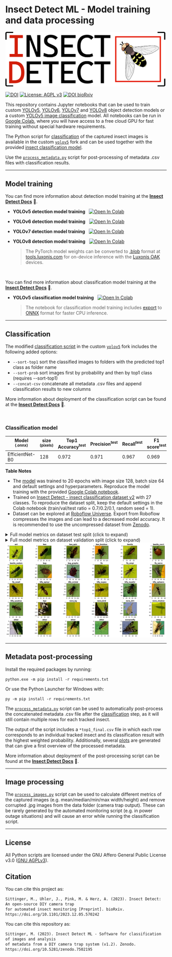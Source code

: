 # Insect Detect ML - Model training and data processing

<img src="https://raw.githubusercontent.com/maxsitt/insect-detect-docs/main/docs/assets/logo.png" width="500">

[![DOI](https://zenodo.org/badge/580963598.svg)](https://zenodo.org/badge/latestdoi/580963598)
[![License: AGPL v3](https://img.shields.io/badge/License-AGPL_v3-blue.svg)](https://choosealicense.com/licenses/agpl-3.0/)
[![DOI bioRxiv](https://img.shields.io/badge/bioRxiv-10.1101%2F2023.12.05.570242-B31B1B)](https://doi.org/10.1101/2023.12.05.570242)

This repository contains Jupyter notebooks that can be used to train custom
[YOLOv5](https://github.com/ultralytics/yolov5), [YOLOv6](https://github.com/meituan/YOLOv6),
[YOLOv7](https://github.com/WongKinYiu/yolov7) and [YOLOv8](https://github.com/ultralytics/ultralytics)
object detection models or a custom [YOLOv5 image classification](https://github.com/ultralytics/yolov5#classification)
model. All notebooks can be run in [Google Colab](https://colab.research.google.com/),
where you will have access to a free cloud GPU for fast training without special hardware requirements.

The Python script for [classification](https://github.com/maxsitt/yolov5/blob/master/classify/predict.py)
of the captured insect images is available in the custom [`yolov5`](https://github.com/maxsitt/yolov5)
fork and can be used together with the provided
[insect classification model](https://github.com/maxsitt/insect-detect-ml/tree/main/models).

Use the [`process_metadata.py`](https://github.com/maxsitt/insect-detect-ml/blob/main/process_metadata.py)
script for post-processing of metadata .csv files with classification results.

---

## Model training

You can find more information about detection model training
at the [**Insect Detect Docs**](https://maxsitt.github.io/insect-detect-docs/modeltraining/train_detection/) 📑.

- **YOLOv5 detection model training** &nbsp;
  [![Open In Colab](https://colab.research.google.com/assets/colab-badge.svg)](https://colab.research.google.com/github/maxsitt/insect-detect-ml/blob/main/notebooks/YOLOv5_detection_training.ipynb)
- **YOLOv6 detection model training** &nbsp;
  [![Open In Colab](https://colab.research.google.com/assets/colab-badge.svg)](https://colab.research.google.com/github/maxsitt/insect-detect-ml/blob/main/notebooks/YOLOv6_detection_training.ipynb)
- **YOLOv7 detection model training** &nbsp;
  [![Open In Colab](https://colab.research.google.com/assets/colab-badge.svg)](https://colab.research.google.com/github/maxsitt/insect-detect-ml/blob/main/notebooks/YOLOv7_detection_training.ipynb)
- **YOLOv8 detection model training** &nbsp;
  [![Open In Colab](https://colab.research.google.com/assets/colab-badge.svg)](https://colab.research.google.com/github/maxsitt/insect-detect-ml/blob/main/notebooks/YOLOv8_detection_training.ipynb)

  > The PyTorch model weights can be converted to [.blob](https://docs.luxonis.com/en/latest/pages/model_conversion/)
    format at [tools.luxonis.com](https://tools.luxonis.com/) for on-device inference
    with the [Luxonis OAK](https://docs.luxonis.com/projects/hardware/en/latest/) devices.

&nbsp;

You can find more information about classification model training
at the [**Insect Detect Docs**](https://maxsitt.github.io/insect-detect-docs/modeltraining/train_classification/) 📑.

- **YOLOv5 classification model training** &nbsp;
  [![Open In Colab](https://colab.research.google.com/assets/colab-badge.svg)](https://colab.research.google.com/github/maxsitt/insect-detect-ml/blob/main/notebooks/YOLOv5_classification_training.ipynb)

  > The notebook for classification model training includes [export](https://github.com/ultralytics/yolov5/issues/251)
    to [ONNX](https://onnx.ai/) format for faster CPU inference.

---

## Classification

The modified [classification script](https://github.com/maxsitt/yolov5/blob/master/classify/predict.py)
in the custom [`yolov5`](https://github.com/maxsitt/yolov5) fork includes the following added options:

- `--sort-top1` sort the classified images to folders with the predicted top1 class as folder name
- `--sort-prob` sort images first by probability and then by top1 class (requires --sort-top1)
- `--concat-csv` concatenate all metadata .csv files and append classification results to new columns

More information about deployment of the classification script can be found at the
[**Insect Detect Docs**](https://maxsitt.github.io/insect-detect-docs/deployment/classification/) 📑.

&nbsp;

### Classification model

| Model<br><sup>(.onnx) | size<br><sup>(pixels) | Top1 Accuracy<sup>test<br> | Precision<sup>test<br> | Recall<sup>test<br> | F1 score<sup>test<br> |
| --------------------- | --------------------- | -------------------------- | ---------------------- | ------------------- | --------------------- |
| EfficientNet-B0       | 128                   | 0.972                      | 0.971                  | 0.967               | 0.969                 |

**Table Notes**

- The [model](https://github.com/maxsitt/insect-detect-ml/tree/main/models) was trained to 20 epochs with image
  size 128, batch size 64 and default settings and hyperparameters. Reproduce the model training with the provided
  [Google Colab notebook](https://colab.research.google.com/github/maxsitt/insect-detect-ml/blob/main/notebooks/YOLOv5_classification_training.ipynb).
- Trained on [Insect Detect - insect classification dataset v2](https://doi.org/10.5281/zenodo.8325383)
  with 27 classes. To reproduce the dataset split, keep the default settings in the Colab notebook
  (train/val/test ratio = 0.7/0.2/0.1, random seed = 1).
- Dataset can be explored at [Roboflow Universe](https://universe.roboflow.com/maximilian-sittinger/insect_detect_classification_v2).
  Export from Roboflow compresses the images and can lead to a decreased model accuracy.
  It is recommended to use the uncompressed dataset from [Zenodo](https://doi.org/10.5281/zenodo.8325383).

<details>
  <summary>Full model metrics on dataset test split (click to expand)</summary>

| Class        | Images | Top1 Accuracy<sup>test<br> | Precision<sup>test<br> | Recall<sup>test<br> | F1 score<sup>test<br> |
| ------------ | ------ | -------------------------- | ---------------------- | ------------------- | --------------------- |
| all          | 2125   | 0.972                      | 0.971                  | 0.967               | 0.969                 |
| ant          | 111    | 1.0                        | 0.991                  | 1.0                 | 0.996                 |
| bee          | 107    | 0.963                      | 0.972                  | 0.963               | 0.967                 |
| bee_apis     | 31     | 1.0                        | 0.969                  | 1.0                 | 0.984                 |
| bee_bombus   | 127    | 1.0                        | 0.992                  | 1.0                 | 0.996                 |
| beetle       | 52     | 0.885                      | 0.92                   | 0.885               | 0.902                 |
| beetle_cocci | 78     | 0.987                      | 1.0                    | 0.987               | 0.994                 |
| beetle_oedem | 21     | 0.905                      | 0.905                  | 0.905               | 0.905                 |
| bug          | 39     | 0.846                      | 1.0                    | 0.846               | 0.917                 |
| bug_grapho   | 19     | 1.0                        | 1.0                    | 1.0                 | 1.0                   |
| fly          | 173    | 0.971                      | 0.944                  | 0.971               | 0.957                 |
| fly_empi     | 19     | 1.0                        | 1.0                    | 1.0                 | 1.0                   |
| fly_sarco    | 33     | 0.909                      | 0.938                  | 0.909               | 0.923                 |
| fly_small    | 167    | 0.958                      | 0.952                  | 0.958               | 0.955                 |
| hfly_episyr  | 253    | 0.996                      | 0.996                  | 0.996               | 0.996                 |
| hfly_eristal | 197    | 0.99                       | 0.995                  | 0.99                | 0.992                 |
| hfly_eupeo   | 137    | 0.985                      | 0.993                  | 0.985               | 0.989                 |
| hfly_myathr  | 60     | 1.0                        | 1.0                    | 1.0                 | 1.0                   |
| hfly_sphaero | 39     | 0.974                      | 1.0                    | 0.974               | 0.987                 |
| hfly_syrphus | 50     | 0.98                       | 1.0                    | 0.98                | 0.99                  |
| lepi         | 24     | 1.0                        | 0.96                   | 1.0                 | 0.98                  |
| none_bg      | 86     | 0.988                      | 0.966                  | 0.988               | 0.977                 |
| none_bird    | 8      | 1.0                        | 1.0                    | 1.0                 | 1.0                   |
| none_dirt    | 85     | 0.976                      | 0.902                  | 0.976               | 0.938                 |
| none_shadow  | 66     | 0.924                      | 0.953                  | 0.924               | 0.938                 |
| other        | 79     | 0.861                      | 0.883                  | 0.861               | 0.872                 |
| scorpionfly  | 12     | 1.0                        | 1.0                    | 1.0                 | 1.0                   |
| wasp         | 52     | 1.0                        | 1.0                    | 1.0                 | 1.0                   |

<img src="https://raw.githubusercontent.com/maxsitt/insect-detect-docs/main/docs/assets/images/efficientnet-b0_confusion_matrix_test.png" width="800">

</details>

<details>
  <summary>Full model metrics on dataset validation split (click to expand)</summary>

| Class        | Images | Top1 Accuracy<sup>val<br> | Precision<sup>val<br> | Recall<sup>val<br> | F1 score<sup>val<br> |
| ------------ | ------ | ------------------------- | --------------------- | ------------------ | -------------------- |
| all          | 4189   | 0.98                      | 0.979                 | 0.974              | 0.976                |
| ant          | 219    | 0.995                     | 0.995                 | 0.995              | 0.995                |
| bee          | 212    | 0.967                     | 0.958                 | 0.967              | 0.962                |
| bee_apis     | 58     | 1.0                       | 0.967                 | 1.0                | 0.983                |
| bee_bombus   | 252    | 1.0                       | 0.996                 | 1.0                | 0.998                |
| beetle       | 104    | 0.933                     | 0.942                 | 0.933              | 0.937                |
| beetle_cocci | 155    | 1.0                       | 1.0                   | 1.0                | 1.0                  |
| beetle_oedem | 39     | 0.897                     | 0.972                 | 0.897              | 0.933                |
| bug          | 78     | 0.949                     | 0.961                 | 0.949              | 0.955                |
| bug_grapho   | 37     | 1.0                       | 1.0                   | 1.0                | 1.0                  |
| fly          | 343    | 0.983                     | 0.939                 | 0.983              | 0.96                 |
| fly_empi     | 35     | 1.0                       | 0.972                 | 1.0                | 0.986                |
| fly_sarco    | 63     | 0.841                     | 0.964                 | 0.841              | 0.898                |
| fly_small    | 332    | 0.97                      | 0.982                 | 0.97               | 0.976                |
| hfly_episyr  | 503    | 0.996                     | 0.996                 | 0.996              | 0.996                |
| hfly_eristal | 390    | 1.0                       | 1.0                   | 1.0                | 1.0                  |
| hfly_eupeo   | 271    | 0.989                     | 0.993                 | 0.989              | 0.991                |
| hfly_myathr  | 118    | 0.992                     | 1.0                   | 0.992              | 0.996                |
| hfly_sphaero | 74     | 1.0                       | 0.987                 | 1.0                | 0.993                |
| hfly_syrphus | 97     | 1.0                       | 0.99                  | 1.0                | 0.995                |
| lepi         | 45     | 0.978                     | 0.978                 | 0.978              | 0.978                |
| none_bg      | 170    | 0.988                     | 0.982                 | 0.988              | 0.985                |
| none_bird    | 13     | 1.0                       | 1.0                   | 1.0                | 1.0                  |
| none_dirt    | 167    | 0.982                     | 0.976                 | 0.982              | 0.979                |
| none_shadow  | 129    | 0.969                     | 0.984                 | 0.969              | 0.977                |
| other        | 158    | 0.88                      | 0.903                 | 0.88               | 0.891                |
| scorpionfly  | 24     | 1.0                       | 1.0                   | 1.0                | 1.0                  |
| wasp         | 103    | 0.99                      | 1.0                   | 0.99               | 0.995                |

</details>

<img src="https://raw.githubusercontent.com/maxsitt/insect-detect-docs/main/docs/assets/images/classification_classes.png" width="800">

---

## Metadata post-processing

Install the required packages by running:

```
python.exe -m pip install -r requirements.txt
```

Or use the Python Launcher for Windows with:

```
py -m pip install -r requirements.txt
```

The [`process_metadata.py`](https://github.com/maxsitt/insect-detect-ml/blob/main/process_metadata.py)
script can be used to automatically post-process the concatenated metadata .csv file after the
[classification](https://maxsitt.github.io/insect-detect-docs/deployment/classification/)
step, as it will still contain multiple rows for each tracked insect.

The output of the script includes a `*top1_final.csv` file in which each row
corresponds to an individual tracked insect and its classification result
with the highest weighted probability. Additionally, several
[plots](https://maxsitt.github.io/insect-detect-docs/deployment/post-processing/#overview-plots)
are generated that can give a first overview of the processed metadata.

More information about deployment of the post-processing script can be found at the
[**Insect Detect Docs**](https://maxsitt.github.io/insect-detect-docs/deployment/post-processing/) 📑.

---

## Image processing

The [`process_images.py`](https://github.com/maxsitt/insect-detect-ml/blob/main/process_images.py)
script can be used to calculate different metrics of the captured images
(e.g. mean/median/min/max width/height) and remove corrupted .jpg images
from the data folder (camera trap output). These can be rarely generated
by the automated monitoring script (e.g. in power outage situations) and
will cause an error while running the classification script.

---

## License

All Python scripts are licensed under the GNU Affero General Public License v3.0
([GNU AGPLv3](https://choosealicense.com/licenses/agpl-3.0/)).

## Citation

You can cite this project as:

```
Sittinger, M., Uhler, J., Pink, M. & Herz, A. (2023). Insect Detect: An open-source DIY camera trap
for automated insect monitoring [Preprint]. bioRxiv. https://doi.org/10.1101/2023.12.05.570242
```

You can cite this repository as:

```
Sittinger, M. (2023). Insect Detect ML - Software for classification of images and analysis
of metadata from a DIY camera trap system (v1.2). Zenodo. https://doi.org/10.5281/zenodo.7502195
```

